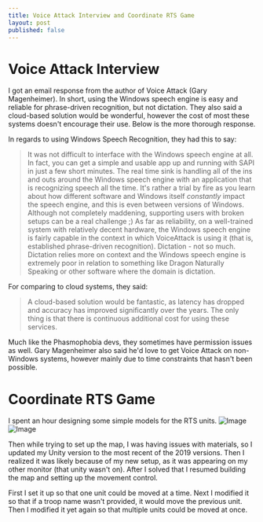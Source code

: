 ```yaml
---
title: Voice Attack Interview and Coordinate RTS Game
layout: post
published: false
---
```

# Voice Attack Interview
I got an email response from the author of Voice Attack (Gary Magenheimer). In short, using the Windows speech engine is easy and reliable for phrase-driven recognition, but not dictation. They also said a cloud-based solution would be wonderful, however the cost of most these systems doesn't encourage their use. Below is the more thorough response.

In regards to using Windows Speech Recognition, they had this to say:

> It was not difficult to interface with the Windows speech engine at all. In fact, you can get a simple and usable app up and running with SAPI in just a few short minutes.  The real time sink is handling all of the ins and outs around the Windows speech engine with an application that is recognizing speech all the time.  It's rather a trial by fire as you learn about how different software and Windows itself *constantly* impact the speech engine, and this is even between versions of Windows.  Although not completely maddening, supporting users with broken setups can be a real challenge ;)  As far as reliability, on a well-trained system with relatively decent hardware, the Windows speech engine is fairly capable in the context in which VoiceAttack is using it (that is, established phrase-driven recognition).  Dictation - not so much.  Dictation relies more on context and the Windows speech engine is extremely poor in relation to something like Dragon Naturally Speaking or other software where the domain is dictation.

For comparing to cloud systems, they said:

> A cloud-based solution would be fantastic, as latency has dropped and accuracy has improved significantly over the years.  The only thing is that there is continuous additional cost for using these services.

Much like the Phasmophobia devs, they sometimes have permission issues as well. Gary Magenheimer also said he'd love to get Voice Attack on non-Windows systems, however mainly due to time constraints that hasn't been possible.

# Coordinate RTS Game
I spent an hour designing some simple models for the RTS units.
![Image](https://i.imgur.com/Ox73LGF.png)
![Image](https://i.imgur.com/0pY8YcC.png)

Then while trying to set up the map, I was having issues with materials, so I updated my Unity version to the most recent of the 2019 versions. Then I realized it was likely because of my new setup, as it was appearing on my other monitor (that unity wasn't on). After I solved that I resumed building the map and setting up the movement control.

First I set it up so that one unit could be moved at a time. Next I modified it so that if a troop name wasn't provided, it would move the previous unit. Then I modified it yet again so that multiple units could be moved at once.
